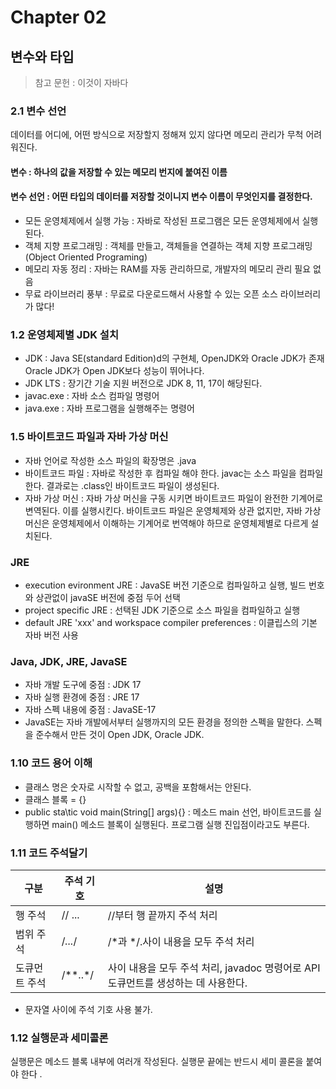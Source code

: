 # Chapter 02
## 변수와 타입
>참고 문헌 : 이것이 자바다

### 2.1 변수 선언

데이터를 어디에, 어떤 방식으로 저장할지 정해져 있지 않다면 메모리 관리가 무척 어려워진다.

#### 변수 : 하나의 값을 저장할 수 있는 메모리 번지에 붙여진 이름 
#### 변수 선언 : 어떤 타입의 데이터를 저장할 것이니지 변수 이름이 무엇인지를 결정한다.

* 모든 운영체제에서 실행 가능 : 자바로 작성된 프로그램은 모든 운영체제에서 실행된다.
* 객체 지향 프로그래밍 : 객체를 만들고, 객체들을 연결하는 객체 지향 프로그래밍(Object Oriented Programing)
* 메모리 자동 정리 : 자바는 RAM를 자동 관리하므로, 개발자의 메모리 관리 필요 없음
* 무료 라이브러리 풍부 : 무료로 다운로드해서 사용할 수 있는 오픈 소스 라이브러리가 많다!

### 1.2 운영체제별 JDK 설치
* JDK : Java SE(standard Edition)d의 구현체, OpenJDK와 Oracle JDK가 존재
Oracle JDK가 Open JDK보다 성능이 뛰어나다.
* JDK LTS : 장기간 기술 지원 버전으로 JDK 8, 11, 17이 해당된다.
* javac.exe : 자바 소스 컴파일 명령어
* java.exe : 자바 프로그램을 실행해주는 명령어

### 1.5 바이트코드 파일과 자바 가상 머신

* 자바 언어로 작성한 소스 파일의 확장명은 .java
* 바이트코드 파일 : 자바로 작성한 후 컴파일 해야 한다. javac는 소스 파일을 컴파일한다. 결과로는 .class인 바이트코드 파일이 생성된다.
* 자바 가상 머신 : 자바 가상 머신을 구동 시키면 바이트코드 파일이 완전한 기계어로 변역된다. 이를 실행시킨다. 바이트코드 파일은 운영체제와 상관 없지만, 자바 가상 머신은 운영체제에서 이해하는 기계어로 번역해야 하므로 운영체제별로 다르게 설치된다.

### JRE
* execution evironment JRE : JavaSE 버전 기준으로 컴파일하고 실행, 빌드 번호와 상관없이 javaSE 버전에 중점 두어 선택   
* project specific JRE : 선택된 JDK 기준으로 소스 파일을 컴파일하고 실행
* default JRE 'xxx' and workspace compiler preferences : 이클립스의 기본 자바 버전 사용

### Java, JDK, JRE, JavaSE
* 자바 개발 도구에 중점 : JDK 17
* 자바 실행 환경에 중점 : JRE 17
* 자바 스펙 내용에 중점 : JavaSE-17
* JavaSE는 자바 개발에서부터 실행까지의 모든 환경을 정의한 스펙을 말한다. 스펙을 준수해서 만든 것이 Open JDK, Oracle JDK.

### 1.10 코드 용어 이해
* 클래스 명은 숫자로 시작할 수 없고, 공백을 포함해서는 안된다.
* 클래스 블록 = {}
* public sta\tic void main(String[] args){} : 메소드 main 선언, 바이트코드를 실행하면 main() 메소드 블록이 실행된다. 프로그램 실행 진입점이라고도 부른다.

### 1.11 코드 주석달기

|구분|주석 기호|설명|
|---|---|---|
|행 주석|// ...|//부터 행 끝까지 주석 처리|
|범위 주석|/*...*/|/*과 */.사이 내용을 모두 주석 처리|
|도큐먼트 주석|/**..*/|사이 내용을 모두 주석 처리, javadoc 명령어로 API 도큐먼트를 생성하는 데 사용한다.|

* 문자열 사이에 주석 기호 사용 불가.

### 1.12 실행문과 세미콜론
실행문은 메소드 블록 내부에 여러개 작성된다. 실행문 끝에는 반드시 세미 콜론을 붙여야 한다  .




